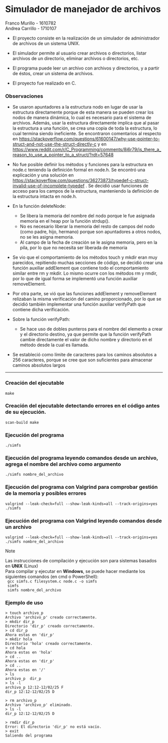# Simulador de manejador de archivos

Franco Murillo - 1610782  
Andrea Carrillo - 1710107

- El proyecto consiste en la realización de un simulador de administrador de archivos de un sistema UNIX.

- El simulador permite al usuario crear archivos o directorios, listar archivos de un directorio, eliminar archivos o directorios, etc.

- El programa puede leer un archivo con archivos y directorios, y a partir de éstos, crear un sistema de archivos.

- El proyecto fue realizado en C.

### Observaciones 

- Se usaron apuntadores a la estructura nodo en lugar de usar la estructura directamente porque de esta manera se pueden crear los nodos de manera dinámica, lo cual es necesario para el sistema de archivos. Además, usar la estructura directamente implica que al pasar la estructura a una función, se crea una copia de toda la estructura, lo cual termina siendo ineficiente. Se encontraron comentarios al respecto en https://stackoverflow.com/questions/61600147/why-use-pointer-to-struct-and-not-use-the-struct-directly-c y en https://www.reddit.com/r/C_Programming/comments/8i6r79/is_there_a_reason_to_use_a_pointer_to_a_struct/?rdt=57648

- No fue posible definir los métodos y funciones para la estructura en node.c teniendo la definición formal en node.h. Se encontró una explicación y una solución en https://stackoverflow.com/questions/36273873/typedef-c-struct-invalid-use-of-incomplete-typedef . Se decidió usar funciones de acceso para los campos de la estructura, manteniendo la definición de la estructura intacta en node.h.

- En la función deleteNode:
    - Se libera la memoria del nombre del nodo porque le fue asignada memoria en el heap por la función strdup().
    - No es necesario liberar la memoria del resto de campos del nodo (como padre, hijo, hermano) porque son apuntadores a otros nodos, no se les asigna memoria.
    - Al campo de la fecha de creación se le asigna memoria, pero en la pila, por lo que no necesita ser liberada de memoria 

- Se vio que el comportamiento de los métodos touch y mkdir eran muy parecidos, repitiendo muchas secciones de código, se decidió crear una función auxiliar addElement que contiene todo el comportamiento similar entre rm y mkdir. Lo mismo ocurre con los métodos rm y rmdir, por lo que de igual forma se implementó una función auxiliar removeElement.

- Por otra parte, se vió que las funciones addElement y removeElement relizaban la misma verificación del camino proporcionado, por lo que se decidió también implementar una función auxiliar verifyPath que contiene dicha verificación.

- Sobre la función verifyPath:
    - Se hace uso de dobles punteros para el nombre del elemento a crear y el directorio destino, ya que permite que la función verifyPath cambie directamente el valor de dicho nombre y directorio en el método desde la cual es llamada. 

- Se estableció como límite de caracteres para los caminos absolutos a 256 caracteres, porque se cree que son suficientes para almacenar caminos absolutos largos


------------------------------------------------------------------------------------------------------------------------------------------------

### Creación del ejecutable

```
make
``` 

### Creación del ejecutable detectando errores en el código antes de su ejecución.

``` 
scan-build make
```

### Ejecución del programa

``` 
./simfs
```

### Ejecución  del programa leyendo comandos desde un archivo, agrega el nombre del archivo como argumento

``` 
./simfs nombre_del_archivo
```

### Ejecución del programa con Valgrind para comprobar gestión de la memoria y posibles errores

``` 
valgrind --leak-check=full --show-leak-kinds=all --track-origins=yes  ./simfs
```

### Ejecución  del programa con Valgrind leyendo comandos desde un archivo

``` 
valgrind --leak-check=full --show-leak-kinds=all --track-origins=yes  ./simfs nombre_del_archivo
```

> [!NOTE]
> Las instrucciones de compilación y ejecución son para sistemas basados en **UNIX** (Linux)  
> Para compilar y ejecutar en **Windows**, se puede hacer mediante los siguientes comandos (en cmd o PowerShell):  
> ``` gcc simfs.c filesystem.c node.c -o simfs```   
> ``` simfs```   
> ``` simfs nombre_del_archivo``` 

### Ejemplo de uso

```
> touch archivo_p
Archivo 'archivo_p' creado correctamente.
> mkdir dir_p
Directorio 'dir_p' creado correctamente.
> cd dir_p
Ahora estas en 'dir_p'
> mkdir hola
Directorio 'hola' creado correctamente.
> cd hola
Ahora estas en 'hola'
> cd ..
Ahora estas en 'dir_p'
> cd ..
Ahora estas en '/'
> ls     
archivo_p  dir_p  
> ls -l
archivo_p 12:12-12/02/25 F
dir_p 12:12-12/02/25 D

> rm archivo_p
Archivo 'archivo_p' eliminado.
> ls -l
dir_p 12:12-12/02/25 D

> rmdir dir_p
Error: El directorio 'dir_p' no está vacío.
> exit
Saliendo del programa
```
